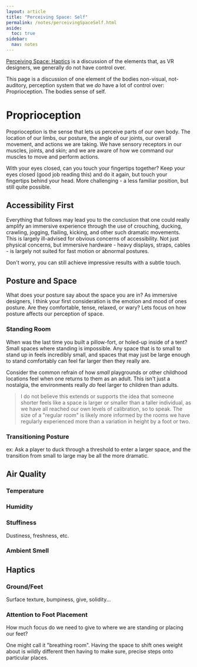 ```yaml
---
layout: article
title: "Perceiving Space: Self"
permalink: /notes/perceivingSpaceSelf.html
aside:
  toc: true
sidebar:
  nav: notes
---
```

[Perceiving Space: Haptics](PerceivingSpaceHaptics.md) is a discussion of the elements that, as VR designers, we generally do not have control over.

This page is a discussion of one element of the bodies non-visual, not-auditory, perception system that we *do* have a lot of control over: Proprioception. The bodies sense of self.

# Proprioception
Proprioception is the sense that lets us perceive parts of our own body. The location of our limbs, our posture, the angle of our joints, our overall movement, and actions we are taking. We have sensory receptors in our muscles, joints, and skin; and we are aware of how we command our muscles to move and perform actions. 

With your eyes closed, can you touch your fingertips together? Keep your eyes closed (good job reading this) and do it again, but touch your fingertips behind your head. More challenging - a less familiar position, but still quite possible.

## Accessibility First
Everything that follows may lead you to the conclusion that one could really amplify an immersive experience through the use of crouching, ducking, crawling, jogging, flailing, kicking, and other such dramatic movements. This is largely ill-advised for obvious concerns of accessibility. Not just physical concerns, but immersive hardware - heavy displays, straps, cables - is largely not suited for fast motion or abnormal postures.

Don't worry, you can still achieve impressive results with a subtle touch.

## Posture and Space
What does your posture say about the space you are in? As immersive designers, I think your first consideration is the emotion and mood of ones posture. Are they comfortable, tense, relaxed, or wary? Lets focus on how posture affects our perception of space.

### Standing Room
When was the last time you built a pillow-fort, or holed-up inside of a tent? Small spaces where standing is impossible. Any space that is to small to stand up in feels incredibly small, and spaces that may just be large enough to stand comfortably can feel far larger then they really are.

Consider the common refrain of how *small* playgrounds or other childhood locations feel when one returns to them as an adult. This isn't just a nostalgia, the environments really *do* feel larger to children than adults. 

> I do not believe this extends or supports the idea that someone shorter feels like a space is larger or smaller than a taller individual, as we have all reached our own levels of calibration, so to speak. The size of a "regular room" is likely more informed by the rooms we have regularly experienced more than a variation in height by a foot or two.

### Transitioning Posture
ex: Ask a player to duck through a threshold to enter a larger space, and the transition from small to large may be all the more dramatic.

## Air Quality

### Temperature

### Humidity

### Stuffiness
Dustiness, freshness, etc.

### Ambient Smell

## Haptics

### Ground/Feet
Surface texture, bumpiness, give, solidity... 

### Attention to Foot Placement
How much focus do we need to give to where we are standing or placing our feet?

One might call it "breathing room". Having the space to shift ones weight about is wildly different then having to make sure, precise steps onto particular places.



